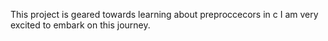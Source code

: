 This project is geared towards learning about preproccecors in c
I am very excited to embark on this journey.

